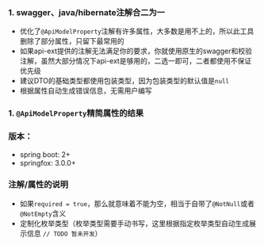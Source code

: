 ### 1. swagger、java/hibernate注解合二为一
* 优化了`@ApiModelProperty`注解有许多属性，大多数是用不上的，所以此工具删除了部分属性，只留下最常用的
* 如果api-ext提供的注解无法满足你的要求，你就使用原生的swagger和校验注解，虽然大部分情况下api-ext是够用的，二选一即可，二者都使用不保证优先级
* 建议DTO的基础类型都使用包装类型，因为包装类型的默认值是`null`
* 根据属性自动生成错误信息，无需用户编写

### 1. `@ApiModelProperty`精简属性的结果


### 版本：
* spring boot: 2+
* springfox: 3.0.0+

### 注解/属性的说明
* 如果`required = true`，那么就意味着不能为空，相当于自带了`@NotNull`或者`@NotEmpty`含义
* 定制化枚举类型（枚举类型需要手动书写，这里根据指定枚举类型自动生成展示信息 `// TODO 暂未开发`）